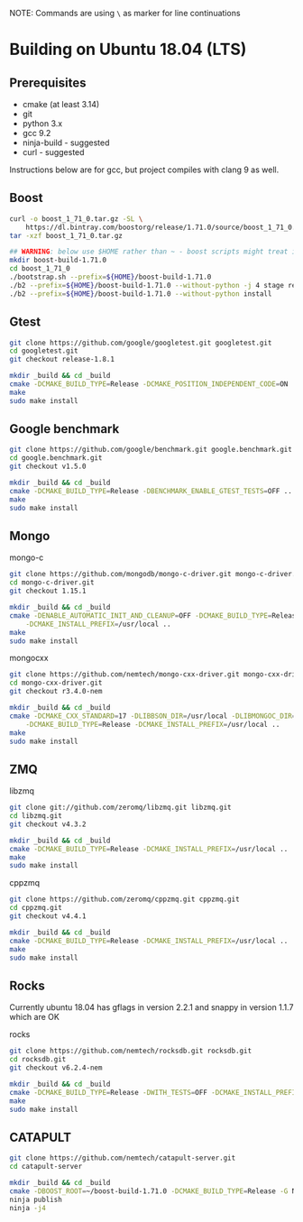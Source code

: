 NOTE: Commands are using `\` as marker for line continuations

Building on Ubuntu 18.04 (LTS)
===

Prerequisites
---

 * cmake (at least 3.14)
 * git
 * python 3.x
 * gcc 9.2
 * ninja-build - suggested
 * curl - suggested

Instructions below are for gcc, but project compiles with clang 9 as well.

Boost
---

```sh
curl -o boost_1_71_0.tar.gz -SL \
    https://dl.bintray.com/boostorg/release/1.71.0/source/boost_1_71_0.tar.gz
tar -xzf boost_1_71_0.tar.gz

## WARNING: below use $HOME rather than ~ - boost scripts might treat it literally
mkdir boost-build-1.71.0
cd boost_1_71_0
./bootstrap.sh --prefix=${HOME}/boost-build-1.71.0
./b2 --prefix=${HOME}/boost-build-1.71.0 --without-python -j 4 stage release
./b2 --prefix=${HOME}/boost-build-1.71.0 --without-python install
```

Gtest
---

```sh
git clone https://github.com/google/googletest.git googletest.git
cd googletest.git
git checkout release-1.8.1

mkdir _build && cd _build
cmake -DCMAKE_BUILD_TYPE=Release -DCMAKE_POSITION_INDEPENDENT_CODE=ON ..
make
sudo make install
```

Google benchmark
---

```sh
git clone https://github.com/google/benchmark.git google.benchmark.git
cd google.benchmark.git
git checkout v1.5.0

mkdir _build && cd _build
cmake -DCMAKE_BUILD_TYPE=Release -DBENCHMARK_ENABLE_GTEST_TESTS=OFF ..
make
sudo make install
```

Mongo
---

mongo-c

```sh
git clone https://github.com/mongodb/mongo-c-driver.git mongo-c-driver.git
cd mongo-c-driver.git
git checkout 1.15.1

mkdir _build && cd _build
cmake -DENABLE_AUTOMATIC_INIT_AND_CLEANUP=OFF -DCMAKE_BUILD_TYPE=Release \
    -DCMAKE_INSTALL_PREFIX=/usr/local ..
make
sudo make install
```

mongocxx
```sh
git clone https://github.com/nemtech/mongo-cxx-driver.git mongo-cxx-driver.git
cd mongo-cxx-driver.git
git checkout r3.4.0-nem

mkdir _build && cd _build
cmake -DCMAKE_CXX_STANDARD=17 -DLIBBSON_DIR=/usr/local -DLIBMONGOC_DIR=/usr/local \
    -DCMAKE_BUILD_TYPE=Release -DCMAKE_INSTALL_PREFIX=/usr/local ..
make
sudo make install
```

ZMQ
---

libzmq
```sh
git clone git://github.com/zeromq/libzmq.git libzmq.git
cd libzmq.git
git checkout v4.3.2

mkdir _build && cd _build
cmake -DCMAKE_BUILD_TYPE=Release -DCMAKE_INSTALL_PREFIX=/usr/local ..
make
sudo make install
```

cppzmq
```sh
git clone https://github.com/zeromq/cppzmq.git cppzmq.git
cd cppzmq.git
git checkout v4.4.1

mkdir _build && cd _build
cmake -DCMAKE_BUILD_TYPE=Release -DCMAKE_INSTALL_PREFIX=/usr/local ..
make
sudo make install
```

Rocks
---

Currently ubuntu 18.04 has gflags in version 2.2.1 and snappy in version 1.1.7 which are OK

rocks
```sh
git clone https://github.com/nemtech/rocksdb.git rocksdb.git
cd rocksdb.git
git checkout v6.2.4-nem

mkdir _build && cd _build
cmake -DCMAKE_BUILD_TYPE=Release -DWITH_TESTS=OFF -DCMAKE_INSTALL_PREFIX=/usr/local ..
make
sudo make install
```

CATAPULT
---

```sh
git clone https://github.com/nemtech/catapult-server.git
cd catapult-server

mkdir _build && cd _build
cmake -DBOOST_ROOT=~/boost-build-1.71.0 -DCMAKE_BUILD_TYPE=Release -G Ninja ..
ninja publish
ninja -j4
```
